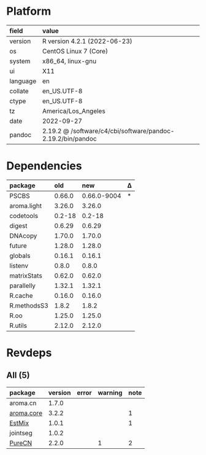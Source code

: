 # Platform

|field    |value                                                       |
|:--------|:-----------------------------------------------------------|
|version  |R version 4.2.1 (2022-06-23)                                |
|os       |CentOS Linux 7 (Core)                                       |
|system   |x86_64, linux-gnu                                           |
|ui       |X11                                                         |
|language |en                                                          |
|collate  |en_US.UTF-8                                                 |
|ctype    |en_US.UTF-8                                                 |
|tz       |America/Los_Angeles                                         |
|date     |2022-09-27                                                  |
|pandoc   |2.19.2 @ /software/c4/cbi/software/pandoc-2.19.2/bin/pandoc |

# Dependencies

|package     |old    |new         |Δ  |
|:-----------|:------|:-----------|:--|
|PSCBS       |0.66.0 |0.66.0-9004 |*  |
|aroma.light |3.26.0 |3.26.0      |   |
|codetools   |0.2-18 |0.2-18      |   |
|digest      |0.6.29 |0.6.29      |   |
|DNAcopy     |1.70.0 |1.70.0      |   |
|future      |1.28.0 |1.28.0      |   |
|globals     |0.16.1 |0.16.1      |   |
|listenv     |0.8.0  |0.8.0       |   |
|matrixStats |0.62.0 |0.62.0      |   |
|parallelly  |1.32.1 |1.32.1      |   |
|R.cache     |0.16.0 |0.16.0      |   |
|R.methodsS3 |1.8.2  |1.8.2       |   |
|R.oo        |1.25.0 |1.25.0      |   |
|R.utils     |2.12.0 |2.12.0      |   |

# Revdeps

## All (5)

|package                             |version |error |warning |note |
|:-----------------------------------|:-------|:-----|:-------|:----|
|aroma.cn                            |1.7.0   |      |        |     |
|[aroma.core](problems.md#aromacore) |3.2.2   |      |        |1    |
|[EstMix](problems.md#estmix)        |1.0.1   |      |        |1    |
|jointseg                            |1.0.2   |      |        |     |
|[PureCN](problems.md#purecn)        |2.2.0   |      |1       |2    |

